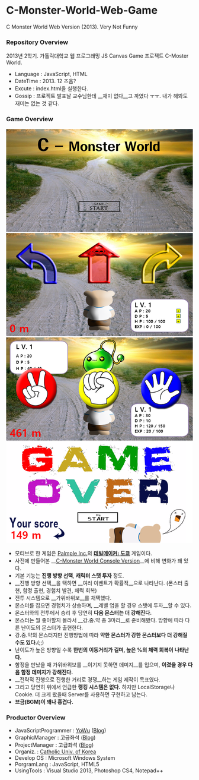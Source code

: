 # C-Monster-World-Web-Game
C Monster World Web Version (2013). Very Not Funny

### Repository Overview
2013년 2학기. 가톨릭대학교 웹 프로그래밍 JS Canvas Game 프로젝트 C-Moster World.
* Language : JavaScript, HTML
* DateTime : 2013. 12 즈음?
* Excute : index.html을 실행한다.
* Gossip : 프로젝트 발표날 교수님한테 __재미 없다__고 까였다 ㅜㅜ. 내가 해봐도 재미는 없는 것 같다.

### Game Overview
![C Monster World Web Ver Screenshot01](https://github.com/uyu423/C-Monster-World-Web-Game/blob/master/screenshot01.png)
![C Monster World Web Ver Screenshot02](https://github.com/uyu423/C-Monster-World-Web-Game/blob/master/screenshot02.png)
![C Monster World Web Ver Screenshot03](https://github.com/uyu423/C-Monster-World-Web-Game/blob/master/screenshot03.png)
![C Monster World Web Ver Screenshot04](https://github.com/uyu423/C-Monster-World-Web-Game/blob/master/screenshot04.png)
* 모티브로 한 게임은 [Palmple Inc.](http://www.palmple.com/)의 __[데빌메이커: 도쿄](http://www.palmple.com/devilmaker/intro)__ 게임이다.
* 사전에 만들어본 __[C-Monster World Console Version](https://github.com/uyu423/C-Monster-World-Console-Game)__에 비해 변화가 꽤 있다.
* 기본 기능는 __진행 방향 선택__, __캐릭터 스탯 투자__ 정도.
* __진행 방향 선택__을 택하면 __여러 이벤트가 확률적__으로 나타난다. (몬스터 출현, 함정 출현, 경험치 발견, 체력 회복)
* 전투 시스템으로 __가위바위보__를 채택했다.
* 몬스터를 잡으면 경험치가 상승하며, __레벨 업을 할 경우 스탯에 투자__할 수 있다.
* 몬스터와의 전투에서 승리 후 당연히 __다음 몬스터는 더 강해진다.__
* 몬스터는 뭘 좋아할지 몰라서 __강.중.약 총 3마리__로 준비해봤다. 방향에 따라 다른 난이도의 몬스터가 출현한다.
* 강.중.약의 몬스터지만 진행방법에 따라 __약한 몬스터가 강한 몬스터보다 더 강해질 수도 있다.__(;;)
* 난이도가 높은 방향일 수록 __한번의 이동거리가 길며, 높은 %의 체력 회복이 나타난다.__
* 함정을 만났을 때 가위바위보를 __이기지 못하면 데미지__를 입으며, __이겼을 경우 다음 함정 데미지가 강해진다.__
* __전략적 진행으로 진행한 거리로 경쟁__하는 게임 제작이 목표였다.
* 그리고 당연히 위에서 언급한 __랭킹 시스템은 없다.__ 하지만 LocalStorage나 Cookie. 더 크게 봤을때 Server를 사용하면 구현하고 남는다.
* __브금(BGM)이 꽤나 흥겹다.__

### Productor Overview
*	JavaScriptProgrammer : [YoWu](mailto:uyu423@gamil.com) ([Blog](http://luckyyowu.tistory.com))
* GraphicManager : 고급좌석 ([Blog](http://hjh1662.tistory.com/))
* ProjectManager : 고급좌석 ([Blog](http://hjh1662.tistory.com/))
*	Organiz.	: [Catholic Univ. of Korea](http://catholic.ac.kr)
*	Develop OS	: Microsoft Windows System
*	PorgramLang	: JavaScript, HTML5
*	UsingTools	: Visual Studio 2013, Photoshop CS4, Notepad++
